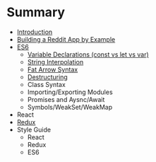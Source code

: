 # Summary

* [Introduction](README.md)
* [Building a Reddit App by Example](building_a_reddit_app_by_example.md)
* [ES6](ES6.md)
   * [Variable Declarations (const vs let vs var)](variable_declarations_const_vs_let_vs_var.md)
   * [String Interpolation](string_interpolation.md)
   * [Fat Arrow Syntax](fat_arrow_syntax.md)
   * [Destructuring](destructuring.md)
   * Class Syntax
   * Importing/Exporting Modules
   * Promises and Aysnc/Await
   * Symbols/WeakSet/WeakMap
* React
* [Redux](React.md)
* Style Guide
   * React
   * Redux
   * ES6

